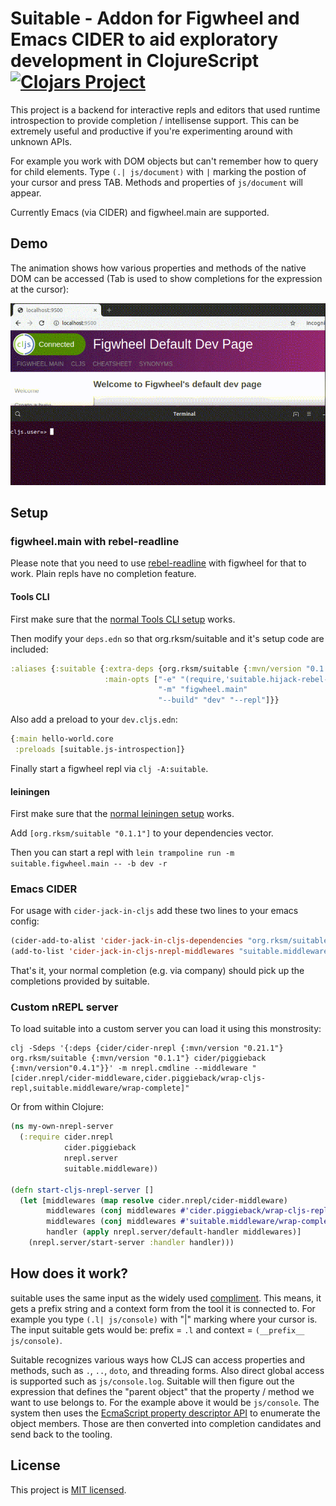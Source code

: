 # Suitable - Addon for Figwheel and Emacs CIDER to aid exploratory development in ClojureScript [![Clojars Project](https://img.shields.io/clojars/v/org.rksm/suitable.svg)](https://clojars.org/org.rksm/suitable)

This project is a backend for interactive repls and editors that used runtime
introspection to provide completion / intellisense support. This can be
extremely useful and productive if you're experimenting around with unknown
APIs.

For example you work with DOM objects but can't remember how to query for child
elements. Type `(.| js/document)` with `|` marking the postion of your cursor
and press TAB. Methods and properties of `js/document` will appear.

Currently Emacs (via CIDER) and figwheel.main are supported.

## Demo

The animation shows how various properties and methods of the native DOM can be accessed (Tab is used to show completions for the expression at the cursor):

![](doc/2019_07_22_suitable-figwheel.gif)

## Setup

### figwheel.main with rebel-readline

Please note that you need to use [rebel-readline](https://github.com/bhauman/rebel-readline) with figwheel for that to work. Plain repls have no completion feature.

#### Tools CLI

First make sure that the [normal Tools CLI setup](https://figwheel.org/#setting-up-a-build-with-tools-cli) works.

Then modify your `deps.edn` so that org.rksm/suitable and it's setup code are included:

```clojure
:aliases {:suitable {:extra-deps {org.rksm/suitable {:mvn/version "0.1.1"}}
                     :main-opts ["-e" "(require,'suitable.hijack-rebel-readline-complete)"
                                 "-m" "figwheel.main"
                                 "--build" "dev" "--repl"]}}
```

Also add a preload to your `dev.cljs.edn`:

```clojure
{:main hello-world.core
 :preloads [suitable.js-introspection]}
```

Finally start a figwheel repl via `clj -A:suitable`.

#### leiningen

First make sure that the [normal leiningen setup](https://figwheel.org/#setting-up-a-build-with-leiningen) works.

Add `[org.rksm/suitable "0.1.1"]` to your dependencies vector.

Then you can start a repl with `lein trampoline run -m suitable.figwheel.main -- -b dev -r`

### Emacs CIDER

For usage with `cider-jack-in-cljs` add these two lines to your emacs config:

```lisp
(cider-add-to-alist 'cider-jack-in-cljs-dependencies "org.rksm/suitable" "0.1.1")
(add-to-list 'cider-jack-in-cljs-nrepl-middlewares "suitable.middleware/wrap-complete")
```

That's it, your normal completion (e.g. via company) should pick up the completions provided by suitable.

### Custom nREPL server

To load suitable into a custom server you can load it using this monstrosity:

```shell
clj -Sdeps '{:deps {cider/cider-nrepl {:mvn/version "0.21.1"} org.rksm/suitable {:mvn/version "0.1.1"} cider/piggieback {:mvn/version"0.4.1"}}' -m nrepl.cmdline --middleware "[cider.nrepl/cider-middleware,cider.piggieback/wrap-cljs-repl,suitable.middleware/wrap-complete]"
```

Or from within Clojure:

```clojure
(ns my-own-nrepl-server
  (:require cider.nrepl
            cider.piggieback
            nrepl.server
            suitable.middleware))

(defn start-cljs-nrepl-server []
  (let [middlewares (map resolve cider.nrepl/cider-middleware)
        middlewares (conj middlewares #'cider.piggieback/wrap-cljs-repl)
        middlewares (conj middlewares #'suitable.middleware/wrap-complete)
        handler (apply nrepl.server/default-handler middlewares)]
    (nrepl.server/start-server :handler handler)))
```

## How does it work?

suitable uses the same input as the widely used [compliment](https://github.com/alexander-yakushev/compliment). This means, it gets a prefix string and a context form from the tool it is connected to. For example you type `(.l| js/console)` with "|" marking where your cursor is. The input suitable gets would be: prefix = `.l` and context = `(__prefix__ js/console)`.

Suitable recognizes various ways how CLJS can access properties and methods, such as `.`, `..`, `doto`, and threading forms. Also direct global access is supported such as `js/console.log`. Suitable will then figure out the expression that defines the "parent object" that the property / method we want to use belongs to. For the example above it would be `js/console`. The system then uses the [EcmaScript property descriptor API](https://developer.mozilla.org/en-US/docs/Web/JavaScript/Reference/Global_Objects/Object/defineProperty) to enumerate the object members. Those are then converted into completion candidates and send back to the tooling.

## License

This project is [MIT licensed](LICENSE).
